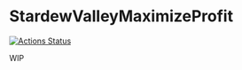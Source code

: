 # StardewValleyMaximizeProfit
[![Actions Status](https://github.com/Ivordir/StardewValleyStonks/workflows/gh-pages/badge.svg)](https://github.com/Ivordir/StardewValleyStonks/actions)

WIP
